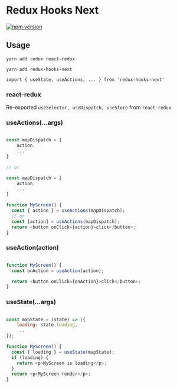 # Redux Hooks Next

[![npm version](https://badge.fury.io/js/redux-hooks-next.svg)](https://badge.fury.io/js/react-navigation-hooks)


## Usage

`yarn add redux react-redux`

`yarn add redux-hooks-next`

`import { useState, useActions, ... } from 'redux-hooks-next'`

### react-redux

Re-exported `useSelector, useDispatch, useStore` from `react-redux`

### useActions(...args)

```js

const mapDispatch = {
    action,
    ...
}

// or

const mapDispatch = [
    action,
    ...
]

function MyScreen() {
  const { action } = useActions(mapDispatch);
  // or
  const [action] = useActions(mapDispatch);
  return <button onClick={action}>click</button>;
}
```

### useAction(action)

```js

function MyScreen() {
  const onAction = useAction(action);

  return <button onClick={onAction}>click</button>;
}
```

### useState(...args)

```js

const mapState = (state) => ({
    loading: state.loading,
    ...
});

function MyScreen() {
  const { loading } = useState(mapState);
  if (loading) {
    return <p>MyScreen is loading</p>;    
  }
  return <p>MyScreen render</p>;
}
```
